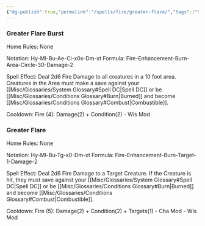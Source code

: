 ```yaml
---
{"dg-publish":true,"permalink":"/spells/fire/greater-flare/","tags":["Spell/Fire","Spell/Damage"]}
---
```


### Greater Flare Burst
Home Rules: None

Notation: Hy-Ml-Bu-Ae-Ci-x0x-Dm-xt 
Formula: Fire-Enhancement-Burn-Area-Circle-30-Damage-2

Spell Effect: 
Deal 2d6 Fire Damage to all creatures in a 10 foot area. Creatures in the Area must make a save against your [[Misc/Glossaries/System Glossary#Spell DC\|Spell DC]] or be [[Misc/Glossaries/Conditions Glossary#Burn\|Burned]] and become [[Misc/Glossaries/Conditions Glossary#Combust\|Combustible]].

Cooldown:
Fire (4): Damage(2) + Condition(2) - Wis Mod

### Greater Flare
Home Rules: None

Notation: Hy-Ml-Bu-Tg-x0-Dm-xt
Formula: Fire-Enhancement-Burn-Target-1-Damage-2

Spell Effect: 
Deal 2d6 Fire Damage to a Target Creature. If the Creature is hit, they must save against your [[Misc/Glossaries/System Glossary#Spell DC\|Spell DC]] or be [[Misc/Glossaries/Conditions Glossary#Burn\|Burned]] and become [[Misc/Glossaries/Conditions Glossary#Combust\|Combustible]].

Cooldown: 
Fire (5): Damage(2) + Condition(2) + Targets(1) - Cha Mod - Wis Mod